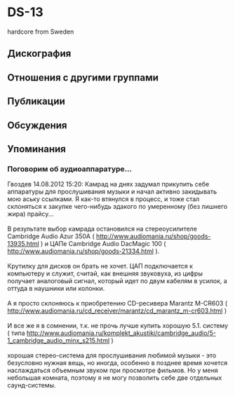 # DS-13

hardcore from Sweden

## Дискография


## Отношения с другими группами


## Публикации


## Обсуждения


## Упоминания

### Поговорим об аудиоаппаратуре...

Гвоздев 14.08.2012 15:20:
Камрад на днях задумал прикупить себе аппаратуры для прослушивания музыки и начал активно закидывать мою аську ссылками. Я как-то втянулся в процесс, и тоже стал склоняться к закупке чего-нибудь эдакого по умеренному (без лишнего жира) прайсу...<BR><BR>В результате выбор камрада остановился на стереоусилителе Cambridge Audio Azur 350A ( <A HREF="http://www.audiomania.ru/shop/goods-13935.html" TARGET="_blank">http://www.audiomania.ru/shop/goods-13935.html</A> ) и ЦАПе Cambridge Audio DacMagic 100 ( <A HREF="http://www.audiomania.ru/shop/goods-21334.html" TARGET="_blank">http://www.audiomania.ru/shop/goods-21334.html</A> ). <BR><BR>Крутилку для дисков он брать не хочет. ЦАП подключается к компьютеру и служит, считай, как внешняя звуковуха, из цифры получает аналоговый сигнал, который идет по двум кабелям в усилок, а оттуда в наушники или колонки. <BR><BR>А я просто склоняюсь к приобретению CD-ресивера Marantz M-CR603 ( <A HREF="http://www.audiomania.ru/cd_receiver/marantz/cd_marantz_m-cr603.html" TARGET="_blank">http://www.audiomania.ru/cd_receiver/marantz/cd_marantz_m-cr603.html</A> )<BR><BR>И все же я в сомнении, т.к. не прочь лучше купить хорошую 5.1. систему ( типа <A HREF="http://www.audiomania.ru/komplekt_akustiki/cambridge_audio/5-1_cambridge_audio_minx_s215.html" TARGET="_blank">http://www.audiomania.ru/komplekt_akustiki/cambridge_audio/5-1_cambridge_audio_minx_s215.html</A> )<BR><BR>хорошая стерео-система для прослушивания любимой музыки - это безусловно нужная вещь, но иногда, особенно в позднее время хочется наслаждаться объемным звуком при просмотре фильмов. Но у меня небольшая комната, поэтому я не могу позволить себе две отдельных саунд-системы. 

